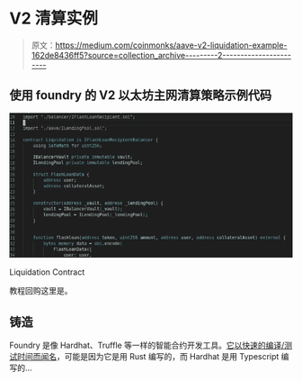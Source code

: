 # V2 清算实例

> 原文：<https://medium.com/coinmonks/aave-v2-liquidation-example-162de8436ff5?source=collection_archive---------2----------------------->

## 使用 foundry 的 V2 以太坊主网清算策略示例代码

![](img/36c9f7e8ceb321a4b51ff04c0e6d088a.png)

Liquidation Contract

教程回购这里是。

## 铸造

Foundry 是像 Hardhat、Truffle 等一样的智能合约开发工具。[它以快速的编译/测试时间而闻名](https://github.com/foundry-rs/foundry#how-fast)，可能是因为它是用 Rust 编写的，而 Hardhat 是用 Typescript 编写的…
